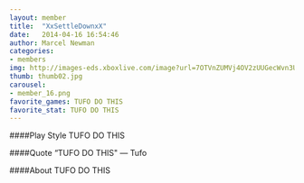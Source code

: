 ```yaml
---
layout: member
title:  "XxSettleDownxX"
date:   2014-04-16 16:54:46
author: Marcel Newman
categories:
- members
img: http://images-eds.xboxlive.com/image?url=7OTVnZUMVj4OV2zUUGecWvn3U00nQQLfK7_kwpANogik1LfZFcXhHk4vI6W_XCivGch2sGgu5ULT8pd7MXGpUzQ31l2WJVWCd9B4Dr6OeIaRuy23rbKFVODI17fLkdXCR.NZblLwdkRtFhNEc4LFb4_GxolavG32Emy2YELr0zE-&format=png&h=640&w=640
thumb: thumb02.jpg
carousel:
- member_16.png
favorite_games: TUFO DO THIS
favorite_stat: TUFO DO THIS
---
```

####Play Style
TUFO DO THIS

####Quote
“TUFO DO THIS" &mdash; Tufo

####About
TUFO DO THIS
